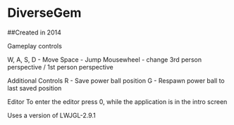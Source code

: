 # DiverseGem
##Created in 2014

Gameplay controls

W, A, S, D - Move
Space - Jump
Mousewheel - change 3rd person perspective / 1st person perspective

Additional Controls
R - Save power ball position
G - Respawn power ball to last saved position

Editor
To enter the editor press 0, while the application is in the intro screen

Uses a version of LWJGL-2.9.1
